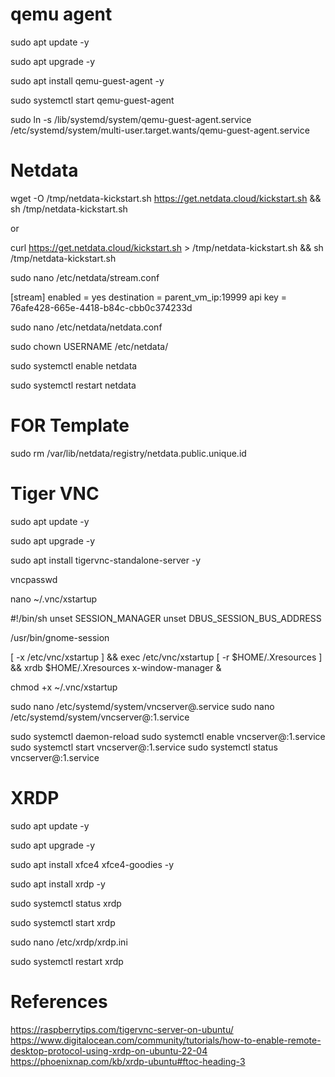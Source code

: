 # qemu agent
sudo apt update -y

sudo apt upgrade -y

sudo apt install qemu-guest-agent -y

sudo systemctl start qemu-guest-agent

sudo ln -s /lib/systemd/system/qemu-guest-agent.service /etc/systemd/system/multi-user.target.wants/qemu-guest-agent.service

# Netdata

wget -O /tmp/netdata-kickstart.sh https://get.netdata.cloud/kickstart.sh && sh /tmp/netdata-kickstart.sh

or

curl https://get.netdata.cloud/kickstart.sh > /tmp/netdata-kickstart.sh && sh /tmp/netdata-kickstart.sh

sudo nano /etc/netdata/stream.conf

[stream]
    enabled = yes
    destination = parent_vm_ip:19999
    api key = 76afe428-665e-4418-b84c-cbb0c374233d

sudo nano /etc/netdata/netdata.conf

sudo chown USERNAME /etc/netdata/

sudo systemctl enable netdata

sudo systemctl restart netdata

# FOR Template
sudo rm /var/lib/netdata/registry/netdata.public.unique.id

# Tiger VNC

sudo apt update -y

sudo apt upgrade -y

sudo apt install tigervnc-standalone-server -y

vncpasswd

nano ~/.vnc/xstartup

#!/bin/sh
unset SESSION_MANAGER
unset DBUS_SESSION_BUS_ADDRESS

/usr/bin/gnome-session

[ -x /etc/vnc/xstartup ] && exec /etc/vnc/xstartup
[ -r $HOME/.Xresources ] && xrdb $HOME/.Xresources
x-window-manager &

chmod +x ~/.vnc/xstartup

<!-- sudo nano /etc/tigervnc/vncserver-config-defaults -->

<!-- vncserver -localhost no -->

sudo nano /etc/systemd/system/vncserver@.service
sudo nano /etc/systemd/system/vncserver@:1.service

sudo systemctl daemon-reload
sudo systemctl enable vncserver@:1.service
sudo systemctl start vncserver@:1.service
sudo systemctl status vncserver@:1.service

# XRDP

sudo apt update -y

sudo apt upgrade -y

sudo apt install xfce4 xfce4-goodies -y

sudo apt install xrdp -y

sudo systemctl status xrdp

sudo systemctl start xrdp

sudo nano /etc/xrdp/xrdp.ini

sudo systemctl restart xrdp

# References

https://raspberrytips.com/tigervnc-server-on-ubuntu/
https://www.digitalocean.com/community/tutorials/how-to-enable-remote-desktop-protocol-using-xrdp-on-ubuntu-22-04
https://phoenixnap.com/kb/xrdp-ubuntu#ftoc-heading-3